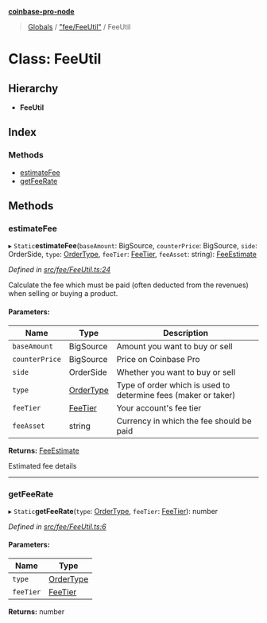 **[coinbase-pro-node](../README.md)**

> [Globals](../globals.md) / ["fee/FeeUtil"](../modules/_fee_feeutil_.md) / FeeUtil

# Class: FeeUtil

## Hierarchy

- **FeeUtil**

## Index

### Methods

- [estimateFee](_fee_feeutil_.feeutil.md#estimatefee)
- [getFeeRate](_fee_feeutil_.feeutil.md#getfeerate)

## Methods

### estimateFee

▸ `Static`**estimateFee**(`baseAmount`: BigSource, `counterPrice`: BigSource, `side`: OrderSide, `type`: [OrderType](../enums/_order_orderapi_.ordertype.md), `feeTier`: [FeeTier](../interfaces/_fee_feeapi_.feetier.md), `feeAsset`: string): [FeeEstimate](_fee_feeestimate_.feeestimate.md)

_Defined in [src/fee/FeeUtil.ts:24](https://github.com/bennycode/coinbase-pro-node/blob/ee94ab6/src/fee/FeeUtil.ts#L24)_

Calculate the fee which must be paid (often deducted from the revenues) when selling or buying a product.

#### Parameters:

| Name | Type | Description |
| --- | --- | --- |
| `baseAmount` | BigSource | Amount you want to buy or sell |
| `counterPrice` | BigSource | Price on Coinbase Pro |
| `side` | OrderSide | Whether you want to buy or sell |
| `type` | [OrderType](../enums/_order_orderapi_.ordertype.md) | Type of order which is used to determine fees (maker or taker) |
| `feeTier` | [FeeTier](../interfaces/_fee_feeapi_.feetier.md) | Your account's fee tier |
| `feeAsset` | string | Currency in which the fee should be paid |

**Returns:** [FeeEstimate](_fee_feeestimate_.feeestimate.md)

Estimated fee details

---

### getFeeRate

▸ `Static`**getFeeRate**(`type`: [OrderType](../enums/_order_orderapi_.ordertype.md), `feeTier`: [FeeTier](../interfaces/_fee_feeapi_.feetier.md)): number

_Defined in [src/fee/FeeUtil.ts:6](https://github.com/bennycode/coinbase-pro-node/blob/ee94ab6/src/fee/FeeUtil.ts#L6)_

#### Parameters:

| Name      | Type                                                |
| --------- | --------------------------------------------------- |
| `type`    | [OrderType](../enums/_order_orderapi_.ordertype.md) |
| `feeTier` | [FeeTier](../interfaces/_fee_feeapi_.feetier.md)    |

**Returns:** number
